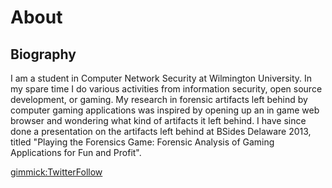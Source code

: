 About
=======


Biography
----------

I am a student in Computer Network Security at Wilmington University. In my spare time I do various activities from information security, open source development, or gaming. My research in forensic artifacts left behind by computer gaming applications was inspired by opening up an in game web browser and wondering what kind of artifacts it left behind. I have since done a presentation on the artifacts left behind at BSides Delaware 2013, titled "Playing the Forensics Game: Forensic Analysis of Gaming Applications for Fun and Profit".

[gimmick:TwitterFollow](@th3flyboy)
